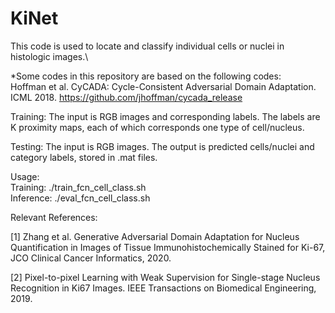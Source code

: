 # KiNet
This code is used to locate and classify individual cells or nuclei in histologic images.\

*Some codes in this repository are based on the following codes:\
Hoffman et al. CyCADA: Cycle-Consistent Adversarial Domain Adaptation. ICML 2018. https://github.com/jhoffman/cycada_release


Training: The input is RGB images and corresponding labels. The labels are K proximity maps, each of which corresponds one type of cell/nucleus.

Testing: The input is RGB images. The output is predicted cells/nuclei and category labels, stored in .mat files.

Usage:\
Training: ./train_fcn_cell_class.sh \
Inference: ./eval_fcn_cell_class.sh

Relevant References:

[1] Zhang et al. Generative Adversarial Domain Adaptation for Nucleus Quantification in Images of Tissue Immunohistochemically Stained for Ki-67, JCO Clinical Cancer Informatics, 2020.

[2] Pixel-to-pixel Learning with Weak Supervision for Single-stage Nucleus Recognition in Ki67 Images. IEEE Transactions on Biomedical Engineering, 2019.
